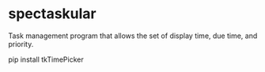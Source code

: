 # spectaskular
Task management program that allows the set of display time, due time, and priority.

pip install tkTimePicker